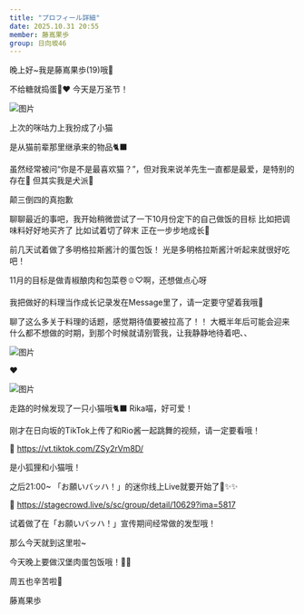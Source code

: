 ```yaml
---
title: "プロフィール詳細"
date: 2025.10.31 20:55
member: 藤嶌果歩
group: 日向坂46
---
```


晚上好~我是藤嶌果歩(19)哦🐑


不给糖就捣蛋🎃❤️
今天是万圣节！







![图片](https://cdn.hinatazaka46.com/files/14/diary/official/member/moblog/202510/mob1hxNBx.jpg)



上次的咪咕力上我扮成了小猫

是从猫前辈那里继承来的物品🐈‍⬛


虽然经常被问“你是不是最喜欢猫？”，但对我来说羊先生一直都是最爱，是特别的存在🐑
但其实我是犬派🐶

颠三倒四的真抱歉











聊聊最近的事吧，我开始稍微尝试了一下10月份定下的自己做饭的目标
比如把调味料好好地买齐了
比如试着切了碎末
正在一步步地成长😤

前几天试着做了多明格拉斯酱汁的蛋包饭！
光是多明格拉斯酱汁听起来就很好吃吧！


11月的目标是做青椒酿肉和包菜卷🫑♡啊，还想做点心呀



我把做好的料理当作成长记录发在Message里了，请一定要守望着我哦🍳



聊了这么多关于料理的话题，感觉期待值要被拉高了！！
大概半年后可能会迎来什么都不想做的时期，到那个时候就请别管我，让我静静地待着吧、、





![图片](https://cdn.hinatazaka46.com/files/14/diary/official/member/moblog/202510/mob1JtmBh.jpg)


♥️












![图片](https://cdn.hinatazaka46.com/files/14/diary/official/member/moblog/202510/mobby6hI2.jpg)




走路的时候发现了一只小猫哦🐈‍⬛
Rika喵，好可爱！







刚才在日向坂的TikTok上传了和Rio酱一起跳舞的视频，请一定要看哦！


🤍
https://vt.tiktok.com/ZSy2rVm8D/


是小狐狸和小猫哦！




之后21:00~
「お願いバッハ！」的迷你线上Live就要开始了🎹✨️✨️


🤍
https://stagecrowd.live/s/sc/group/detail/10629?ima=5817


试着做了在「お願いバッハ！」宣传期间经常做的发型哦！






那么今天就到这里啦~


今天晚上要做汉堡肉蛋包饭哦！💪🏻



周五也辛苦啦🐑



藤嶌果歩